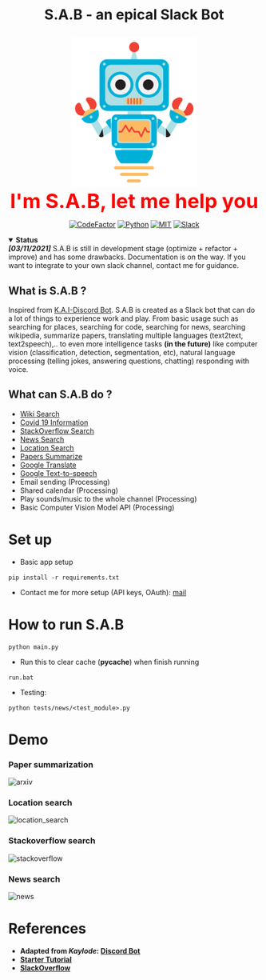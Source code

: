 # <p align="center"> S.A.B - an epical Slack Bot  </p>

<p align="center">
 <a><img height=300px src="./assets/SAB.png"></a>
  <br>
  <a style="font-size: 40px; color:red;"> <strong> I'm S.A.B, let me help you </strong> </a>
</p>


<p align="center">
<a href="https://www.codefactor.io/repository/github/lannguyen0910/sab/overview/master"><img src="https://www.codefactor.io/repository/github/lannguyen0910/sab/badge/master?s=9716a4eb0076053fa36e0d967bba5161b85b8fb5" alt="CodeFactor" /></a>
<a href="https://www.python.org/"><img src="https://img.shields.io/badge/Made%20with-Python-1f425f.svg" alt="Python" /></a>
<a href="./LICENSE"><img src="https://img.shields.io/github/license/Naereen/StrapDown.js.svg" alt="MIT" /></a>
<a href="https://slack.com/"><img src="https://badgen.net/badge/icon/slack?icon=slack&label" alt="Slack" /></a>
 
 </p>
<!-- 
# **Download and create API keys**
[ngrok](https://ngrok.com/download): route public IP addresses to the slackbot's local webserver <br/>
[api-slack](https://api.slack.com/apps): create an app in slack api to set up the bot <br/>
[yelp](https://www.yelp.com/login?return_url=%2Fdevelopers%2Fv3%2Fmanage_app): set up search engine **(Make sure to use VPN (America region,..) because they don't allow users with Asia or Africa IP addresses to sign up for an account)** -->

<!-- # **Setup**
**Create conda env for the project**
```
conda create --name <project-name>
```
**Install all the dependencies by using the command below**
```
pip install -r requirements.txt
``` -->

<details open>
 <summary><strong>Status</strong></summary>
 <strong><i>[03/11/2021]</i></strong> S.A.B is still in development stage (optimize + refactor + improve) and has some drawbacks. Documentation is on the way. If you want to integrate to your own slack channel, contact me for guidance.
</details>

## What is S.A.B ?
Inspired from [K.A.I-Discord Bot](https://github.com/kaylode/KAI). S.A.B is created as a Slack bot that can do a lot of things to experience work and play. From basic usage such as searching for places, searching for code, searching for news, searching wikipedia, summarize papers, translating multiple languages (text2text, text2speech),.. to even more intelligence tasks **(in the future)** like computer vision (classification, detection, segmentation, etc), natural language processing (telling jokes, answering questions, chatting) responding with voice.

<!-- <a name="myfootnote1"><strong><i>[*]</i></strong></a>: **_With help of GPT-3 technology._** -->

## What can S.A.B do ?
- [Wiki Search](https://github.com/lannguyen0910/SAB/wiki/Features:-Wiki-Search)
- [Covid 19 Information](https://github.com/lannguyen0910/SAB/wiki/Features:-Covid-Analysis)
- [StackOverflow Search](https://github.com/lannguyen0910/SAB/wiki/Features:-SlackOverflow)
- [News Search](https://github.com/lannguyen0910/SAB/wiki/Features:-News-Search)
- [Location Search](https://github.com/lannguyen0910/SAB/wiki/Features:-Location-Search)
- [Papers Summarize](https://github.com/lannguyen0910/SAB/wiki/Features:-Paper-Summerize)
- [Google Translate](https://github.com/lannguyen0910/SAB/wiki/Features:-Google-Translate)
- [Google Text-to-speech](https://github.com/lannguyen0910/SAB/wiki/Features:-Text-to-Speech)
- Email sending (Processing)
- Shared calendar (Processing)
- Play sounds/music to the whole channel (Processing)
- Basic Computer Vision Model API (Processing)


# **Set up**
- Basic app setup
```
pip install -r requirements.txt
```
- Contact me for more setup (API keys, OAuth): [mail](mailto:18120051@student.hcmus.edu.vn)

# **How to run S.A.B**
```
python main.py
```
- Run this to clear cache (__pycache__) when finish running
```
run.bat
```

- Testing:
```
python tests/news/<test_module>.py
```


# **Demo**
<h3>Paper summarization</h3>

![arxiv](./assets/arxiv_1.PNG)

<h3>Location search</h3>

![location_search](./assets/location_search.PNG)

<h3>Stackoverflow search</h3>

![stackoverflow](./assets/stackoverflow.PNG)

<h3>News search</h3>

![news](./assets/news.PNG)

# **References**
- **Adapted from _Kaylode_: [Discord Bot](https://github.com/kaylode/KAI/)**
- **[Starter Tutorial](https://www.youtube.com/watch?v=KJ5bFv-IRFM&list=PLzMcBGfZo4-kqyzTzJWCV6lyK-ZMYECDc)**
- **[SlackOverflow](https://github.com/karan/slack-overflow)**

